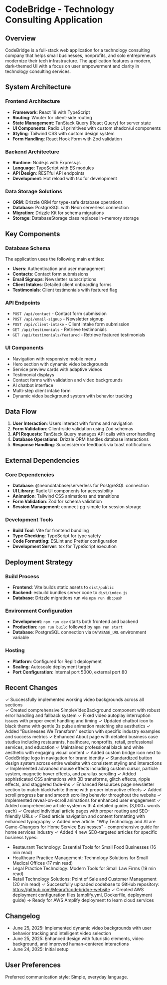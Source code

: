 # CodeBridge - Technology Consulting Application

## Overview

CodeBridge is a full-stack web application for a technology consulting company that helps small businesses, nonprofits, and solo entrepreneurs modernize their tech infrastructure. The application features a modern, dark-themed UI with a focus on user empowerment and clarity in technology consulting services.

## System Architecture

### Frontend Architecture
- **Framework**: React 18 with TypeScript
- **Routing**: Wouter for client-side routing
- **State Management**: TanStack Query (React Query) for server state
- **UI Components**: Radix UI primitives with custom shadcn/ui components
- **Styling**: Tailwind CSS with custom design system
- **Form Handling**: React Hook Form with Zod validation

### Backend Architecture
- **Runtime**: Node.js with Express.js
- **Language**: TypeScript with ES modules
- **API Design**: RESTful API endpoints
- **Development**: Hot reload with tsx for development

### Data Storage Solutions
- **ORM**: Drizzle ORM for type-safe database operations
- **Database**: PostgreSQL with Neon serverless connection
- **Migration**: Drizzle Kit for schema migrations
- **Storage**: DatabaseStorage class replaces in-memory storage

## Key Components

### Database Schema
The application uses the following main entities:
- **Users**: Authentication and user management
- **Contacts**: Contact form submissions
- **Email Signups**: Newsletter subscriptions
- **Client Intakes**: Detailed client onboarding forms
- **Testimonials**: Client testimonials with featured flag

### API Endpoints
- `POST /api/contact` - Contact form submission
- `POST /api/email-signup` - Newsletter signup
- `POST /api/client-intake` - Client intake form submission
- `GET /api/testimonials` - Retrieve testimonials
- `GET /api/testimonials/featured` - Retrieve featured testimonials

### UI Components
- Navigation with responsive mobile menu
- Hero section with dynamic video backgrounds
- Service preview cards with adaptive videos
- Testimonial displays
- Contact forms with validation and video backgrounds
- AI chatbot interface
- Multi-step client intake form
- Dynamic video background system with behavior tracking

## Data Flow

1. **User Interaction**: Users interact with forms and navigation
2. **Form Validation**: Client-side validation using Zod schemas
3. **API Requests**: TanStack Query manages API calls with error handling
4. **Database Operations**: Drizzle ORM handles database interactions
5. **Response Handling**: Success/error feedback via toast notifications

## External Dependencies

### Core Dependencies
- **Database**: @neondatabase/serverless for PostgreSQL connection
- **UI Library**: Radix UI components for accessibility
- **Animation**: Tailwind CSS animations and transitions
- **Form Validation**: Zod for schema validation
- **Session Management**: connect-pg-simple for session storage

### Development Tools
- **Build Tool**: Vite for frontend bundling
- **Type Checking**: TypeScript for type safety
- **Code Formatting**: ESLint and Prettier configuration
- **Development Server**: tsx for TypeScript execution

## Deployment Strategy

### Build Process
- **Frontend**: Vite builds static assets to `dist/public`
- **Backend**: esbuild bundles server code to `dist/index.js`
- **Database**: Drizzle migrations run via `npm run db:push`

### Environment Configuration
- **Development**: `npm run dev` starts both frontend and backend
- **Production**: `npm run build` followed by `npm run start`
- **Database**: PostgreSQL connection via `DATABASE_URL` environment variable

### Hosting
- **Platform**: Configured for Replit deployment
- **Scaling**: Autoscale deployment target
- **Port Configuration**: Internal port 5000, external port 80

## Recent Changes

✓ Successfully implemented working video backgrounds across all sections  
✓ Created comprehensive SimpleVideoBackground component with robust error handling and fallback system
✓ Fixed video autoplay interruption issues with proper event handling and timing
✓ Updated chatbot icon to black theme with gentle 3s pulse animation matching site aesthetics
✓ Added "Businesses We Transform" section with specific industry examples and success metrics
✓ Enhanced About page with detailed business case studies including restaurants, healthcare, nonprofits, retail, professional services, and education
✓ Maintained professional black and white aesthetic with engaging visual content
✓ Added custom bridge icon next to CodeBridge logo in navigation for brand identity
✓ Standardized button design system across entire website with consistent styling and interactions
✓ Implemented advanced mouse effects including custom cursor, particle system, magnetic hover effects, and parallax scrolling
✓ Added sophisticated CSS animations with 3D transforms, glitch effects, ripple effects, and staggered fade-ins
✓ Enhanced Resources page newsletter section to match black/white theme with proper interactive effects
✓ Added scroll progress bar and smooth scrolling behavior throughout the website
✓ Implemented reveal-on-scroll animations for enhanced user engagement
✓ Added comprehensive article system with 4 detailed guides (3,000+ words each)
✓ Created individual article pages with proper routing and SEO-friendly URLs
✓ Fixed article navigation and content formatting with enhanced typography
✓ Added new article: "Why Technology and AI are Game-Changers for Home Service Businesses" - comprehensive guide for home services industry
✓ Added 4 new SEO-targeted articles for specific business types:
  - Restaurant Technology: Essential Tools for Small Food Businesses (16 min read)
  - Healthcare Practice Management: Technology Solutions for Small Medical Offices (17 min read)  
  - Legal Practice Technology: Modern Tools for Small Law Firms (19 min read)
  - Retail Technology Solutions: Point of Sale and Customer Management (20 min read)
✓ Successfully uploaded codebase to GitHub repository: https://github.com/Mearaf/codebridge-website
✓ Created AWS deployment configuration files (amplify.yml, Dockerfile, deployment guide)
→ Ready for AWS Amplify deployment to learn cloud services

## Changelog

- June 25, 2025: Implemented dynamic video backgrounds with user behavior tracking and intelligent video selection
- June 25, 2025: Enhanced design with futuristic elements, video background, and improved human-centered interactions
- June 24, 2025: Initial setup

## User Preferences

Preferred communication style: Simple, everyday language.